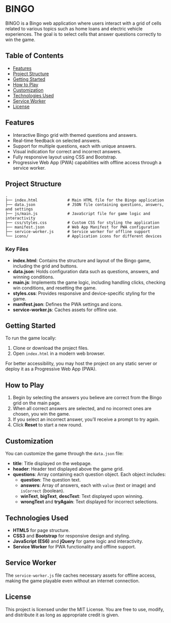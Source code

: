 
# BINGO

BINGO is a Bingo web application where users interact with a grid of cells related to various topics such as home loans and electric vehicle experiences. The goal is to select cells that answer questions correctly to win the game.

## Table of Contents

- [Features](#features)
- [Project Structure](#project-structure)
- [Getting Started](#getting-started)
- [How to Play](#how-to-play)
- [Customization](#customization)
- [Technologies Used](#technologies-used)
- [Service Worker](#service-worker)
- [License](#license)

## Features

- Interactive Bingo grid with themed questions and answers.
- Real-time feedback on selected answers.
- Support for multiple questions, each with unique answers.
- Visual indication for correct and incorrect answers.
- Fully responsive layout using CSS and Bootstrap.
- Progressive Web App (PWA) capabilities with offline access through a service worker.

## Project Structure

```
.
├── index.html             # Main HTML file for the Bingo application
├── data.json              # JSON file containing questions, answers, and settings
├── js/main.js             # JavaScript file for game logic and interactivity
├── css/styles.css         # Custom CSS for styling the application
├── manifest.json          # Web App Manifest for PWA configuration
├── service-worker.js      # Service worker for offline support
└── icons/                 # Application icons for different devices
```

### Key Files

- **index.html**: Contains the structure and layout of the Bingo game, including the grid and buttons.
- **data.json**: Holds configuration data such as questions, answers, and winning conditions.
- **main.js**: Implements the game logic, including handling clicks, checking win conditions, and resetting the game.
- **styles.css**: Provides responsive and device-specific styling for the game.
- **manifest.json**: Defines the PWA settings and icons.
- **service-worker.js**: Caches assets for offline use.

## Getting Started

To run the game locally:

1. Clone or download the project files.
2. Open `index.html` in a modern web browser.

For better accessibility, you may host the project on any static server or deploy it as a Progressive Web App (PWA).

## How to Play

1. Begin by selecting the answers you believe are correct from the Bingo grid on the main page.
2. When all correct answers are selected, and no incorrect ones are chosen, you win the game.
3. If you select an incorrect answer, you’ll receive a prompt to try again.
4. Click **Reset** to start a new round.

## Customization

You can customize the game through the `data.json` file:

- **title**: Title displayed on the webpage.
- **header**: Header text displayed above the game grid.
- **questions**: Array containing each question object. Each object includes:
  - **question**: The question text.
  - **answers**: Array of answers, each with `value` (text or image) and `isCorrect` (boolean).
  - **winText**, **bigText**, **descText**: Text displayed upon winning.
  - **wrongText** and **tryAgain**: Text displayed for incorrect selections.
  
## Technologies Used

- **HTML5** for page structure.
- **CSS3** and **Bootstrap** for responsive design and styling.
- **JavaScript (ES6)** and **jQuery** for game logic and interactivity.
- **Service Worker** for PWA functionality and offline support.

## Service Worker

The `service-worker.js` file caches necessary assets for offline access, making the game playable even without an internet connection.

## License

This project is licensed under the MIT License. You are free to use, modify, and distribute it as long as appropriate credit is given.
